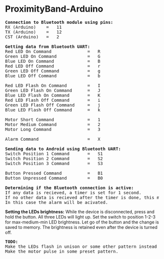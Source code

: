 # ProximityBand-Arduino

<pre>
<b>Connection to Bluetooth module using pins:</b>
RX (Arduino) 	= 	11
TX (Arduino) 	= 	12
CST (Arduino) 	= 	2

<b>Getting data from Bluetooth UART:</b>
Red LED On Command         		=	R
Green LED On Command       		=	G
Blue LED On Command        		=	B
Red LED Off Command        		=	r
Green LED Off Command      		=	g
Blue LED Off Command       		=	b

Red LED Flash On Command    	=	I
Green LED Flash On Command  	=	J
Blue LED Flash On Command   	=	K
Red LED Flash Off Command   	=	i
Green LED Flash Off Command 	=	j
Blue LED Flash Off Command  	=	k

Motor Short Command      	 	=	1
Motor Medium Command     	 	=	2
Motor Long Command       	 	=	3

Alarm Command           	 	=	X

<b>Sending data to Android using Bluetooth UART:</b>
Switch Position 1 Command  		=	S1
Switch Position 2 Command  		=	S2
Switch Position 3 Command  		=	S3

Button Pressed Command    		=	B1
Button Unpressed Command  		=	B0

<b>Determining if the Bluetooth connection is active:</b>
If any data is recieved, a timer is set for 1 second.
If no other data is recieved after the timer is done, this means that the connection is not active.
In this case the alarm will be acivated.
</pre>
<b>Setting the LEDs brightness:</b>
While the device is disconnected, press and hold the button.
All three LEDs will light up.
Set the switch to position 1-2-3 for max-medium-min LED brightness.
Let go of the button and the change is saved to memory.
The brightness is retained even after the device is turned off.
</pre>
<pre>
<b>TODO:</b>
Make the LEDs flash in unison or some other pattern instead of on their own induvidual timers.
Make the motor pulse in some preset pattern.
</pre>
